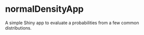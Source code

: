 normalDensityApp
================

A simple Shiny app to evaluate a probabilities from a few common distributions.
